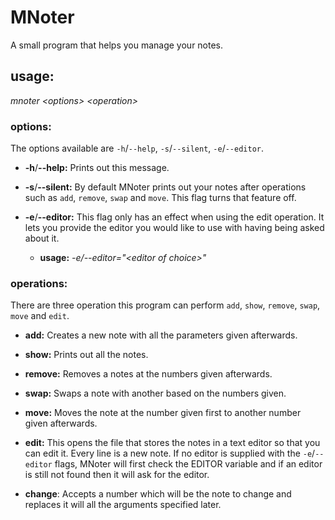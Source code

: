 # MNoter
A small program that helps you manage your notes.
## usage:
*mnoter \<options> \<operation>*
### options:
The options available are `-h`/`--help`, `-s`/`--silent`, `-e`/`--editor`.

* **-h**/**--help:** Prints out this message.

* **-s**/**--silent:** By default MNoter prints out your notes after operations such as `add`, `remove`, `swap` and `move`. This flag turns that feature off.

* **-e**/**--editor:** This flag only has an effect when using the edit operation. It lets you provide the editor you would like to use with having being asked about it.
    * **usage:** *-e/--editor="\<editor of choice>"*

### operations:
There are three operation this program can perform `add`, `show`, `remove`, `swap`, `move` and `edit`.

* **add:** Creates a new note with all the parameters given afterwards.

* **show:** Prints out all the notes.

* **remove:** Removes a notes at the numbers given afterwards.

* **swap:** Swaps a note with another based on the numbers given.

* **move:** Moves the note at the number given first to another number given afterwards.

* **edit:** This opens the file that stores the notes in a text editor so that you can edit it. Every line is a new note. If no editor is supplied with the `-e`/`--editor` flags, MNoter will first check the EDITOR variable and if an editor is still not found then it will ask for the editor.

* **change**: Accepts a number which will be the note to change and replaces it will all the arguments specified later.